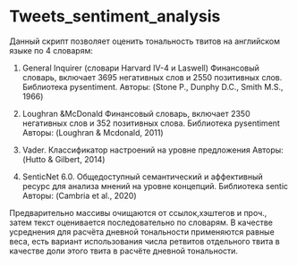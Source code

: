# Tweets_sentiment_analysis

Данный скрипт позволяет оценить тональность твитов на английском языке по 4 словарям:
1) General Inquirer (словари Harvard IV-4 и Laswell)
Финансовый словарь, включает 3695 негативных слов и 2550 позитивных слов. Библиотека pysentiment.
Авторы: (Stone P., Dunphy D.C., Smith M.S., 1966)

2) Loughran &McDonald Финансовый словарь, включает 2350 негативных слов и 352 позитивных слова. Библиотека pysentiment
Авторы: (Loughran & Mcdonald, 2011)

3) Vader. Классификатор настроений на уровне предложения
Авторы: (Hutto & Gilbert, 2014)

4) SenticNet 6.0. Общедоступный семантический и аффективный ресурс для анализа мнений на уровне концепций. Библиотека sentic
Авторы: (Cambria et al., 2020)

Предварительно массивы очищаются от ссылок,хэштегов и проч., затем текст оценивается последовательно по словарям. В качестве усреднения для расчёта дневной тональности применяются равные веса, есть вариант использования числа ретвитов отдельного твита в качестве доли этого твита в расчёте дневной тональности.

